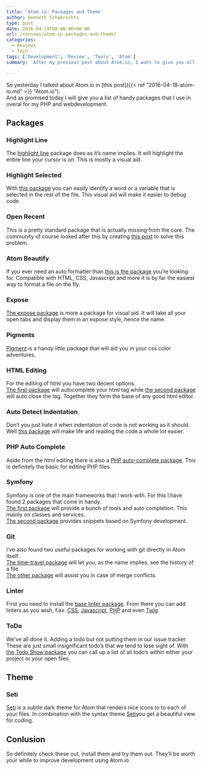 ```yaml
---
title: 'Atom.io: Packages and Theme'
author: Kenneth Schabrechts
type: post
date: 2016-04-19T00:00:00+00:00
url: /reviews/atom-io-packages-and-theme/
categories:
  - Reviews
  - Tech
tags: ['Development', 'Review', 'Tools', 'Atom']
summary: 'After my previous post about Atom.io, I want to give you all a list of handy packages and themes'

---
```

So yesterday I talked about Atom.io in [this post]({{< ref "2016-04-18-atom-io.md" >}} "Atom.io").  
And as promised today I will give you a list of handy packages that I use in overal for my PHP and webdevelopment.

## Packages

### Highlight Line

The [highlight line](https://atom.io/packages/highlight-line "Highlight Line Homepage") package does as it’s name implies. It will highlight the entire line your cursor is on. This is mostly a visual aid.

### Highlight Selected

With [this package](https://atom.io/packages/highlight-selected "Highlight Selected Homepage") you can easily identify a word or a variable that is selected in the rest of the file. This visual aid will make it easier to debug code.

### Open Recent

This is a pretty standard package that is actually missing from the core. The community of course looked after this by creating [this post](https://atom.io/packages/open-recent "Open Recent Homepage") to solve this problem.

### Atom Beautify

If you ever need an auto formatter than [this is the package](https://atom.io/packages/atom-beautify "Atom Beautify Homepage") you’re looking for. Compatible with HTML, CSS, Javascript and more it is by far the easiest way to format a file on the fly.

### Expose

[The expose package](https://atom.io/packages/expose "Atom Expose Homepage") is more a package for visual aid. It will take all your open tabs and display them in an expose style, hence the name.

### Pigments

[Pigment](https://atom.io/packages/pigments "Atom Pigments Homepage") is a handy little package that will aid you in your css color adventures.

### HTML Editing

For the editing of html you have two decent options.  
[The first package](https://atom.io/packages/autocomplete-html-entities "Atom Autocomplete HTML Entities Homepage") will autocomplete your html tag while [the second package](https://atom.io/packages/autoclose-html "Atom Autoclose HTML Homepage") will auto close the tag. Together they form the base of any good html editor.

### Auto Detect Indentation

Don’t you just hate it when indentation of code is not working as it should. Well [this package](https://atom.io/packages/auto-detect-indentation "Atom Auto Detect Indentation Homepage") will make life and reading the code a whole lot easier.

### PHP Auto Complete

Aside from the html editing there is also a [PHP auto-complete package](https://atom.io/packages/atom-autocomplete-php "Atom PHP Autocomplete Homepage"). This is definitely the basic for editing PHP files.

### Symfony

Symfony is one of the main frameworks that I work with. For this I have found 2 packages that come in handy.  
[The first package](https://atom.io/packages/atom-symfony2 "Atom Symfony2 Homepage") will provide a bunch of tools and auto completion. This mainly on classes and services.  
[The second package](https://atom.io/packages/symfony-snippets) provides snippets based on Symfony development.

### Git

I’ve also found two useful packages for working with git directly in Atom itself.  
[The time-travel package](https://atom.io/packages/git-time-machine "Atom GIT Time Machine Homepage") will let you, as the name implies, see the history of a file.  
[The other package](https://atom.io/packages/merge-conflicts "Atom GIT Merge Conflicts Homepage") will assist you in case of merge conflicts.

### Linter

First you need to install the [base linter package](https://atom.io/packages/linter "Atom Linter Homepage"). From there you can add linters as you wish, f.ex. [CSS](https://atom.io/packages/linter-csslint "Atom CC Linter Homepage"), [Javascript](https://atom.io/packages/linter-jshint "Atom JS Linter Homepage"), [PHP](https://atom.io/packages/linter-php "Atom PHP Linter Homepage") and even [Twig](https://atom.io/packages/linter-twig "Atom Twig Linter Homepage").

### ToDo 

We’ve all done it. Adding a todo but not putting them in our issue tracker. These are just small insignificant todo’s that we tend to lose sight of. With [the Todo Show package](https://atom.io/packages/todo-show "Atom Todo Show Package") you can call up a list of all todo’s within either your project or your open files.

## Theme

### Seti

[Seti](https://atom.io/themes/seti-ui "Atom Seti UI Theme Homepage") is a subtle dark theme for Atom that renders nice icons to to each of your files. In combination with the syntax theme [Seti](https://atom.io/themes/seti-syntax "Atom Seti Syntax Homepage")you get a beautiful view for coding.

## Conlusion

So definitely check these out, install them and try them out. They’ll be worth your while to improve development using Atom.io.